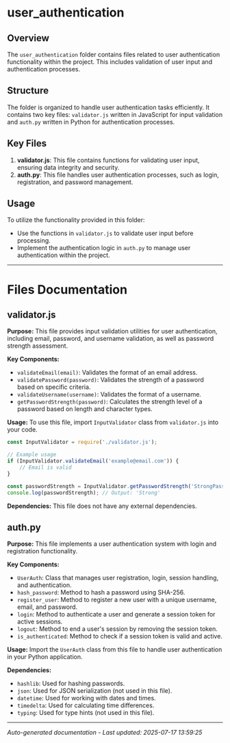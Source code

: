 # user_authentication

## Overview
The `user_authentication` folder contains files related to user authentication functionality within the project. This includes validation of user input and authentication processes.

## Structure
The folder is organized to handle user authentication tasks efficiently. It contains two key files: `validator.js` written in JavaScript for input validation and `auth.py` written in Python for authentication processes.

## Key Files
1. **validator.js**: This file contains functions for validating user input, ensuring data integrity and security.
2. **auth.py**: This file handles user authentication processes, such as login, registration, and password management.

## Usage
To utilize the functionality provided in this folder:
- Use the functions in `validator.js` to validate user input before processing.
- Implement the authentication logic in `auth.py` to manage user authentication within the project.

---

# Files Documentation

## validator.js

**Purpose:** This file provides input validation utilities for user authentication, including email, password, and username validation, as well as password strength assessment.

**Key Components:**
- `validateEmail(email)`: Validates the format of an email address.
- `validatePassword(password)`: Validates the strength of a password based on specific criteria.
- `validateUsername(username)`: Validates the format of a username.
- `getPasswordStrength(password)`: Calculates the strength level of a password based on length and character types.

**Usage:** To use this file, import `InputValidator` class from `validator.js` into your code.

```javascript
const InputValidator = require('./validator.js');

// Example usage
if (InputValidator.validateEmail('example@email.com')) {
    // Email is valid
}

const passwordStrength = InputValidator.getPasswordStrength('StrongPassword123');
console.log(passwordStrength); // Output: 'Strong'
```

**Dependencies:** This file does not have any external dependencies.

## auth.py

**Purpose:** This file implements a user authentication system with login and registration functionality.

**Key Components:**
- `UserAuth`: Class that manages user registration, login, session handling, and authentication.
- `hash_password`: Method to hash a password using SHA-256.
- `register_user`: Method to register a new user with a unique username, email, and password.
- `login`: Method to authenticate a user and generate a session token for active sessions.
- `logout`: Method to end a user's session by removing the session token.
- `is_authenticated`: Method to check if a session token is valid and active.

**Usage:** Import the `UserAuth` class from this file to handle user authentication in your Python application.

**Dependencies:**
- `hashlib`: Used for hashing passwords.
- `json`: Used for JSON serialization (not used in this file).
- `datetime`: Used for working with dates and times.
- `timedelta`: Used for calculating time differences.
- `typing`: Used for type hints (not used in this file).

---
*Auto-generated documentation - Last updated: 2025-07-17 13:59:25*

